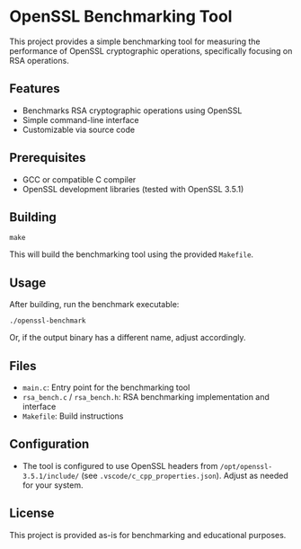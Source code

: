 # OpenSSL Benchmarking Tool

This project provides a simple benchmarking tool for measuring the performance of OpenSSL cryptographic operations, specifically focusing on RSA operations.

## Features
- Benchmarks RSA cryptographic operations using OpenSSL
- Simple command-line interface
- Customizable via source code

## Prerequisites
- GCC or compatible C compiler
- OpenSSL development libraries (tested with OpenSSL 3.5.1)

## Building

```
make
```

This will build the benchmarking tool using the provided `Makefile`.

## Usage

After building, run the benchmark executable:

```
./openssl-benchmark
```

Or, if the output binary has a different name, adjust accordingly.

## Files
- `main.c`: Entry point for the benchmarking tool
- `rsa_bench.c` / `rsa_bench.h`: RSA benchmarking implementation and interface
- `Makefile`: Build instructions

## Configuration
- The tool is configured to use OpenSSL headers from `/opt/openssl-3.5.1/include/` (see `.vscode/c_cpp_properties.json`). Adjust as needed for your system.

## License
This project is provided as-is for benchmarking and educational purposes.
